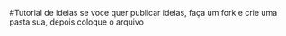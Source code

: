 #Tutorial de ideias
se voce quer publicar ideias, faça um fork e crie uma pasta sua, depois coloque o arquivo
